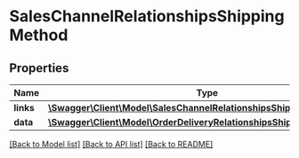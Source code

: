 # SalesChannelRelationshipsShippingMethod

## Properties
Name | Type | Description | Notes
------------ | ------------- | ------------- | -------------
**links** | [**\Swagger\Client\Model\SalesChannelRelationshipsShippingMethodLinks**](SalesChannelRelationshipsShippingMethodLinks.md) |  | [optional] 
**data** | [**\Swagger\Client\Model\OrderDeliveryRelationshipsShippingMethodData**](OrderDeliveryRelationshipsShippingMethodData.md) |  | [optional] 

[[Back to Model list]](../../README.md#documentation-for-models) [[Back to API list]](../../README.md#documentation-for-api-endpoints) [[Back to README]](../../README.md)

